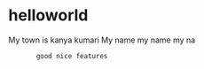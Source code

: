 # helloworld

My town is kanya kumari
       My name my name my na
       
           good nice features
           
